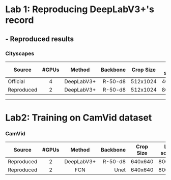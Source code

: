 
# Lab 1: Reproducing DeepLabV3+'s record
## - Reproduced results
### Cityscapes
| Source     | #GPUs | Method | Backbone | Crop Size | Lr schd |  mIoU|Config|training_notebook|
| ------------ | :---: | :----: | -------: | --------- | ------- |----:|--------|:---------------|
| Official   | 4    | DeepLabV3+ | R-50-d8 | 512x1024 | 40000  | 79.61|[Config](configs/deeplabv3plus/deeplabv3plus_r50-d8_512x1024_40k_cityscapes.py)|/|
| Reproduced  | 2    | DeepLabV3+ | R-50-d8 | 512x1024 | 80000  | 79.29|[Config](configs/deeplabv3plus/deeplabv3plus_r50-d8_512x1024_80k_cityscapes.py)|[Notebook](ipynb/deeplab_cityscapes.ipynb)|

--------------------

# Lab2: Training on CamVid dataset
###  CamVid
| Source     | #GPUs | Method | Backbone | Crop Size | Lr schd |  mIoU|Config|training_notebook|
| ------------ | :---: | :----: | -------: | --------- | ------- | ----:|--------|:---------------|
| Reproduced   | 2    | DeepLabV3+ | R-50-d8 | 640x640 | 80000  | 76.18|[Config](configs/deeplabv3plus/deeplabv3plus_r50-d8_640x640_80k_camvid.py)|[Notebook](ipynb/camvid_deeplab+.ipynb)|
| Reproduced  | 2    | FCN | Unet | 640x640 | 80000  | 72.33|[Config](/configs/unet/fcn_unet_r5-d16_640x640_80k_camvid.py)|[Notebook](ipynb/camvid_unet.ipynb)|
